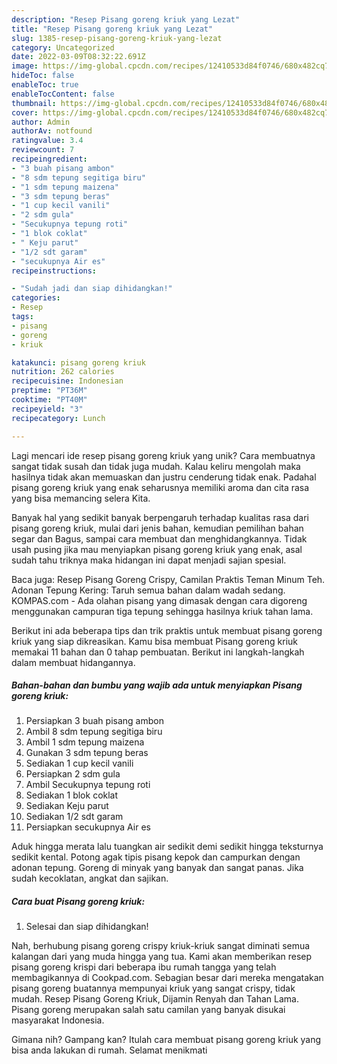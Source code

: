```yaml
---
description: "Resep Pisang goreng kriuk yang Lezat"
title: "Resep Pisang goreng kriuk yang Lezat"
slug: 1385-resep-pisang-goreng-kriuk-yang-lezat
category: Uncategorized
date: 2022-03-09T08:32:22.691Z
image: https://img-global.cpcdn.com/recipes/12410533d84f0746/680x482cq70/pisang-goreng-kriuk-foto-resep-utama.jpg
hideToc: false
enableToc: true
enableTocContent: false
thumbnail: https://img-global.cpcdn.com/recipes/12410533d84f0746/680x482cq70/pisang-goreng-kriuk-foto-resep-utama.jpg
cover: https://img-global.cpcdn.com/recipes/12410533d84f0746/680x482cq70/pisang-goreng-kriuk-foto-resep-utama.jpg
author: Admin
authorAv: notfound
ratingvalue: 3.4
reviewcount: 7
recipeingredient:
- "3 buah pisang ambon"
- "8 sdm tepung segitiga biru"
- "1 sdm tepung maizena"
- "3 sdm tepung beras"
- "1 cup kecil vanili"
- "2 sdm gula"
- "Secukupnya tepung roti"
- "1 blok coklat"
- " Keju parut"
- "1/2 sdt garam"
- "secukupnya Air es"
recipeinstructions:

- "Sudah jadi dan siap dihidangkan!"
categories:
- Resep
tags:
- pisang
- goreng
- kriuk

katakunci: pisang goreng kriuk 
nutrition: 262 calories
recipecuisine: Indonesian
preptime: "PT36M"
cooktime: "PT40M"
recipeyield: "3"
recipecategory: Lunch

---
```





Lagi mencari ide resep pisang goreng kriuk yang unik? Cara membuatnya sangat tidak susah dan tidak juga mudah. Kalau keliru mengolah maka hasilnya tidak akan memuaskan dan justru cenderung tidak enak. Padahal pisang goreng kriuk yang enak seharusnya memiliki aroma dan cita rasa yang bisa memancing selera Kita.





Banyak hal yang sedikit banyak berpengaruh terhadap kualitas rasa dari pisang goreng kriuk, mulai dari jenis bahan, kemudian pemilihan bahan segar dan Bagus, sampai cara membuat dan menghidangkannya. Tidak usah pusing jika mau menyiapkan pisang goreng kriuk yang enak,      asal sudah tahu triknya maka hidangan ini dapat menjadi sajian spesial.














Baca juga: Resep Pisang Goreng Crispy, Camilan Praktis Teman Minum Teh. Adonan Tepung Kering: Taruh semua bahan dalam wadah sedang. KOMPAS.com - Ada olahan pisang yang dimasak dengan cara digoreng menggunakan campuran tiga tepung sehingga hasilnya kriuk tahan lama.






Berikut ini ada beberapa tips dan trik praktis untuk membuat pisang goreng kriuk yang siap dikreasikan. Kamu bisa membuat Pisang goreng kriuk memakai 11 bahan dan 0 tahap pembuatan. Berikut ini langkah-langkah dalam membuat hidangannya.

<!--inarticleads1-->

##### Bahan-bahan dan bumbu yang wajib ada untuk menyiapkan Pisang goreng kriuk:

1. Persiapkan 3 buah pisang ambon
1. Ambil 8 sdm tepung segitiga biru
1. Ambil 1 sdm tepung maizena
1. Gunakan 3 sdm tepung beras
1. Sediakan 1 cup kecil vanili
1. Persiapkan 2 sdm gula
1. Ambil Secukupnya tepung roti
1. Sediakan 1 blok coklat
1. Sediakan  Keju parut
1. Sediakan 1/2 sdt garam
1. Persiapkan secukupnya Air es


Aduk hingga merata lalu tuangkan air sedikit demi sedikit hingga teksturnya sedikit kental. Potong agak tipis pisang kepok dan campurkan dengan adonan tepung. Goreng di minyak yang banyak dan sangat panas. Jika sudah kecoklatan, angkat dan sajikan. 

<!--inarticleads2-->

##### Cara buat Pisang goreng kriuk:


1. Selesai dan siap dihidangkan!

Nah, berhubung pisang goreng crispy kriuk-kriuk sangat diminati semua kalangan dari yang muda hingga yang tua. Kami akan memberikan resep pisang goreng krispi dari beberapa ibu rumah tangga yang telah membagikannya di Cookpad.com. Sebagian besar dari mereka mengatakan pisang goreng buatannya mempunyai kriuk yang sangat crispy, tidak mudah. Resep Pisang Goreng Kriuk, Dijamin Renyah dan Tahan Lama. Pisang goreng merupakan salah satu camilan yang banyak disukai masyarakat Indonesia. 

Gimana nih? Gampang kan? Itulah cara membuat pisang goreng kriuk yang bisa anda lakukan di rumah. Selamat menikmati
